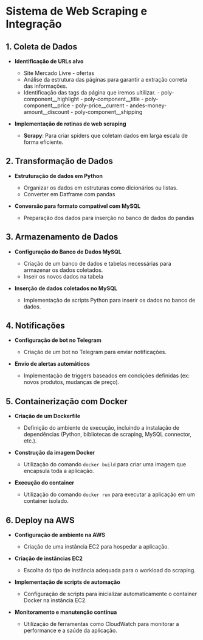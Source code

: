 # Sistema de Web Scraping e Integração

## 1. Coleta de Dados
- **Identificação de URLs alvo**
  - Site Mercado Livre - ofertas
  - Análise da estrutura das páginas para garantir a extração correta das informações.
  - Identificação das tags da página que iremos ultilizar.
        - poly-component__highlight
        - poly-component__title
        - poly-component__price
        - poly-price__current
        - andes-money-amount__discount
        - poly-component__shipping

- **Implementação de rotinas de web scraping**
    - **Scrapy**: Para criar spiders que coletam dados em larga escala de forma eficiente.

## 2. Transformação de Dados
- **Estruturação de dados em Python**
  - Organizar os dados em estruturas como dicionários ou listas.
  - Converter em Datframe com pandas

- **Conversão para formato compatível com MySQL**
  - Preparação dos dados para inserção no banco de dados do pandas

## 3. Armazenamento de Dados
- **Configuração do Banco de Dados MySQL**
  - Criação de um banco de dados e tabelas necessárias para armazenar os dados coletados.
  - Inseir os novos dados na tabela

- **Inserção de dados coletados no MySQL**
  - Implementação de scripts Python para inserir os dados no banco de dados.

## 4. Notificações
- **Configuração de bot no Telegram**
  - Criação de um bot no Telegram para enviar notificações.

- **Envio de alertas automáticos**
  - Implementação de triggers baseados em condições definidas (ex: novos produtos, mudanças de preço).

## 5. Containerização com Docker
- **Criação de um Dockerfile**
  - Definição do ambiente de execução, incluindo a instalação de dependências (Python, bibliotecas de scraping, MySQL connector, etc.).

- **Construção da imagem Docker**
  - Utilização do comando `docker build` para criar uma imagem que encapsula toda a aplicação.

- **Execução do container**
  - Utilização do comando `docker run` para executar a aplicação em um container isolado.

## 6. Deploy na AWS
- **Configuração de ambiente na AWS**
  - Criação de uma instância EC2 para hospedar a aplicação.

- **Criação de instâncias EC2**
  - Escolha do tipo de instância adequada para o workload do scraping.

- **Implementação de scripts de automação**
  - Configuração de scripts para inicializar automaticamente o container Docker na instância EC2.

- **Monitoramento e manutenção contínua**
  - Utilização de ferramentas como CloudWatch para monitorar a performance e a saúde da aplicação.